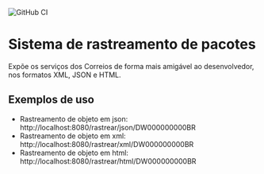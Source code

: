![GitHub CI](https://github.com/wmixvideo/correios-web/workflows/Build%20project/badge.svg)

# Sistema de rastreamento de pacotes
Expõe os serviços dos Correios de forma mais amigável ao desenvolvedor, nos formatos XML, JSON e HTML.

## Exemplos de uso
* Rastreamento de objeto em json: http://localhost:8080/rastrear/json/DW000000000BR
* Rastreamento de objeto em xml: http://localhost:8080/rastrear/xml/DW000000000BR
* Rastreamento de objeto em html: http://localhost:8080/rastrear/html/DW000000000BR